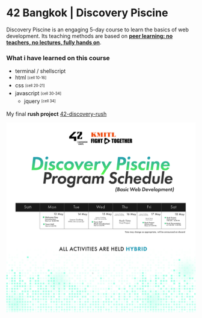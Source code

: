 # 42 Bangkok | Discovery Piscine

Discovery Piscine is an engaging 5-day course to learn the basics of web development.
Its teaching methods are based on **<u>peer learning: no teachers, no lectures, fully hands on</u>**.

### What i have learned on this course
- terminal / shellscript 
- html <sub><sup>[cell 10-16]</sup></sub>
- css <sub><sup>[cell 20-21]</sup></sub>
- javascript <sub><sup>[cell 30-34]</sup></sub>
	- jquery <sub><sup>[cell 34]</sup></sub>

 My final **rush project** [42-discovery-rush](https://github.com/taphasin/42-discovery-rush4)

![](https://github.com/taphasin/42_discovery/blob/main/DP_13-18May_1.jpg)

